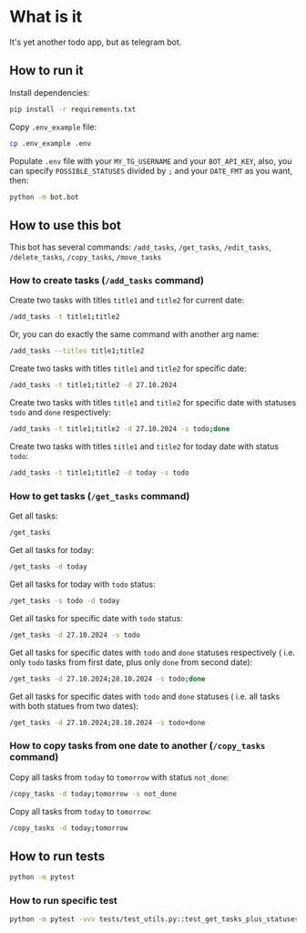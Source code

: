 # What is it

It's yet another todo app, but as telegram bot.

## How to run it

Install dependencies:

```sh
pip install -r requirements.txt
```

Copy `.env_example` file:

```sh
cp .env_example .env
```

Populate `.env` file with your `MY_TG_USERNAME` and your `BOT_API_KEY`,
also, you can specify `POSSIBLE_STATUSES` divided by `;` and your `DATE_FMT` as you want, then:

```sh
python -m bot.bot
```

## How to use this bot

This bot has several commands: `/add_tasks`, `/get_tasks`, `/edit_tasks`, `/delete_tasks`,
`/copy_tasks`, `/move_tasks`

### How to create tasks (`/add_tasks` command)

Create two tasks with titles `title1` and `title2` for current date:

```sh
/add_tasks -t title1;title2
```

Or, you can do exactly the same command with another arg name:

```sh
/add_tasks --titles title1;title2
```

Create two tasks with titles `title1` and `title2` for specific date:

```sh
/add_tasks -t title1;title2 -d 27.10.2024
```

Create two tasks with titles `title1` and `title2` for specific date
with statuses `todo` and `done` respectively:

```sh
/add_tasks -t title1;title2 -d 27.10.2024 -s todo;done
```

Create two tasks with titles `title1` and `title2` for today date
with status `todo`:

```sh
/add_tasks -t title1;title2 -d today -s todo
```

### How to get tasks (`/get_tasks` command)

Get all tasks:

```sh
/get_tasks
```

Get all tasks for today:

```sh
/get_tasks -d today
```

Get all tasks for today with `todo` status:

```sh
/get_tasks -s todo -d today
```

Get all tasks for specific date with `todo` status:

```sh
/get_tasks -d 27.10.2024 -s todo
```

Get all tasks for specific dates with `todo` and `done` statuses respectively (
i.e. only `todo` tasks from first date, plus only `done` from second date):

```sh
/get_tasks -d 27.10.2024;28.10.2024 -s todo;done
```

Get all tasks for specific dates with `todo` and `done` statuses (
i.e. all tasks with both statues from two dates):

```sh
/get_tasks -d 27.10.2024;28.10.2024 -s todo+done
```

### How to copy tasks from one date to another (`/copy_tasks` command)

Copy all tasks from `today` to `tomorrow` with status `not_done`:

```sh
/copy_tasks -d today;tomorrow -s not_done
```

Copy all tasks from `today` to `tomorrow`:

```sh
/copy_tasks -d today;tomorrow
```

## How to run tests

```sh
python -m pytest
```

### How to run specific test

```sh
python -m pytest -vvv tests/test_utils.py::test_get_tasks_plus_statuses
```
